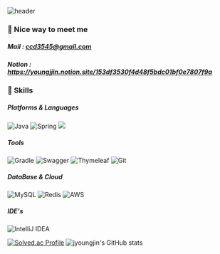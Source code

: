 ![header](https://capsule-render.vercel.app/api?type=Rect&color=gradient&height=100&section=header&text=Youngjin&fontSize=60)

### 🤞 Nice way to meet me
##### Mail : ccd3545@gmail.com
##### Notion : https://youngjjin.notion.site/153df3530f4d48f5bdc01bf0e7807f9a


### 💪 Skills
##### Platforms & Languages
![Java](https://img.shields.io/badge/java-%23ED8B00.svg?style=for-the-badge&logo=java&logoColor=white)
![Spring](https://img.shields.io/badge/spring-%236DB33F.svg?style=for-the-badge&logo=spring&logoColor=white)
<img src="https://img.shields.io/badge/springboot-6DB33F?style=for-the-badge&logo=springboot&logoColor=white">

##### Tools
![Gradle](https://img.shields.io/badge/Gradle-02303A.svg?style=for-the-badge&logo=Gradle&logoColor=white)
![Swagger](https://img.shields.io/badge/-Swagger-%23Clojure?style=for-the-badge&logo=swagger&logoColor=white)
![Thymeleaf](https://img.shields.io/badge/Thymeleaf-%23005C0F.svg?style=for-the-badge&logo=Thymeleaf&logoColor=white)
![Git](https://img.shields.io/badge/git-%23F05033.svg?style=for-the-badge&logo=git&logoColor=white)

##### DataBase & Cloud
![MySQL](https://img.shields.io/badge/mysql-%2300f.svg?style=for-the-badge&logo=mysql&logoColor=white)
![Redis](https://img.shields.io/badge/redis-%23DD0031.svg?style=for-the-badge&logo=redis&logoColor=white)
![AWS](https://img.shields.io/badge/AWS-%23FF9900.svg?style=for-the-badge&logo=amazon-aws&logoColor=white)

##### IDE's
![IntelliJ IDEA](https://img.shields.io/badge/IntelliJIDEA-000000.svg?style=for-the-badge&logo=intellij-idea&logoColor=white)

[![Solved.ac Profile](http://mazassumnida.wtf/api/v2/generate_badge?boj=ccd1202)](https://solved.ac/ccd1202/)
![jyoungjin's GitHub stats](https://github-readme-stats.vercel.app/api?username=jyoungjin&show_icons=true&theme=transparent&count_private=true)

<!--
**jyoungjin/jyoungjin** is a ✨ _special_ ✨ repository because its `README.md` (this file) appears on your GitHub profile.

Here are some ideas to get you started:

- 🔭 I’m currently working on ...
- 🌱 I’m currently learning ...
- 👯 I’m looking to collaborate on ...
- 🤔 I’m looking for help with ...
- 💬 Ask me about ...
- 📫 How to reach me: ...
- 😄 Pronouns: ...
- ⚡ Fun fact: ...
-->
